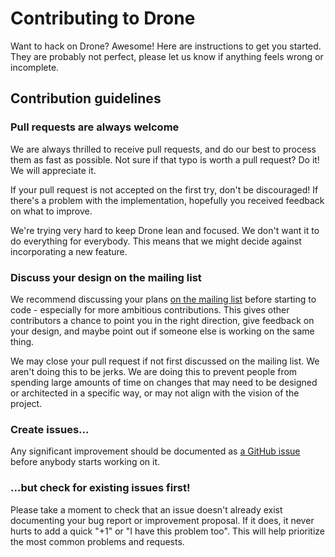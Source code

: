 # Contributing to Drone

Want to hack on Drone? Awesome! Here are instructions to get you
started. They are probably not perfect, please let us know if anything
feels wrong or incomplete.

## Contribution guidelines

### Pull requests are always welcome

We are always thrilled to receive pull requests, and do our best to
process them as fast as possible. Not sure if that typo is worth a pull
request? Do it! We will appreciate it.

If your pull request is not accepted on the first try, don't be
discouraged! If there's a problem with the implementation, hopefully you
received feedback on what to improve.

We're trying very hard to keep Drone lean and focused. We don't want it
to do everything for everybody. This means that we might decide against
incorporating a new feature.

### Discuss your design on the mailing list

We recommend discussing your plans [on the mailing
list](https://groups.google.com/forum/?fromgroups#!forum/drone-dev)
before starting to code - especially for more ambitious contributions.
This gives other contributors a chance to point you in the right
direction, give feedback on your design, and maybe point out if someone
else is working on the same thing.

We may close your pull request if not first discussed on the mailing
list. We aren't doing this to be jerks. We are doing this to prevent
people from spending large amounts of time on changes that may need
to be designed or architected in a specific way, or may not align with
the vision of the project.

### Create issues...

Any significant improvement should be documented as [a GitHub
issue](https://github.com/drone/drone/issues) before anybody
starts working on it.

### ...but check for existing issues first!

Please take a moment to check that an issue doesn't already exist
documenting your bug report or improvement proposal. If it does, it
never hurts to add a quick "+1" or "I have this problem too". This will
help prioritize the most common problems and requests.